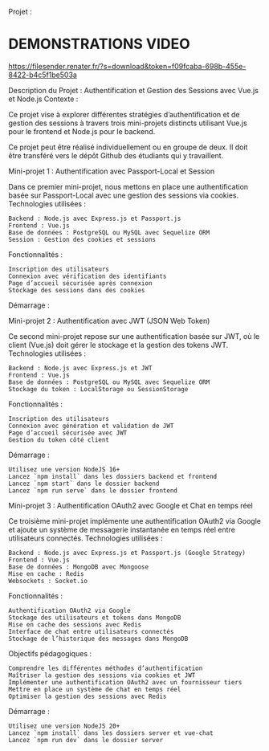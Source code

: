 Projet : 
# DEMONSTRATIONS VIDEO
https://filesender.renater.fr/?s=download&token=f09fcaba-698b-455e-8422-b4c5f1be503a

Description du Projet : Authentification et Gestion des Sessions avec Vue.js et Node.js
Contexte :

Ce projet vise à explorer différentes stratégies d’authentification et de gestion des sessions à travers trois mini-projets distincts utilisant Vue.js pour le frontend et Node.js pour le backend.

Ce projet peut être réalisé individuellement ou en groupe de deux. Il doit être transféré vers le dépôt Github des étudiants qui y travaillent.

Mini-projet 1 : Authentification avec Passport-Local et Session

Dans ce premier mini-projet, nous mettons en place une authentification basée sur Passport-Local avec une gestion des sessions via cookies.
Technologies utilisées :

    Backend : Node.js avec Express.js et Passport.js
    Frontend : Vue.js
    Base de données : PostgreSQL ou MySQL avec Sequelize ORM
    Session : Gestion des cookies et sessions

Fonctionnalités :

    Inscription des utilisateurs
    Connexion avec vérification des identifiants
    Page d’accueil sécurisée après connexion
    Stockage des sessions dans des cookies

Démarrage :
    

Mini-projet 2 : Authentification avec JWT (JSON Web Token)

Ce second mini-projet repose sur une authentification basée sur JWT, où le client (Vue.js) doit gérer le stockage et la gestion des tokens JWT.
Technologies utilisées :

    Backend : Node.js avec Express.js et JWT
    Frontend : Vue.js
    Base de données : PostgreSQL ou MySQL avec Sequelize ORM
    Stockage du token : LocalStorage ou SessionStorage

Fonctionnalités :

    Inscription des utilisateurs
    Connexion avec génération et validation de JWT
    Page d’accueil sécurisée avec JWT
    Gestion du token côté client

Démarrage :

    Utilisez une version NodeJS 16+
    Lancez `npm install` dans les dossiers backend et frontend
    Lancez `npm start` dans le dossier backend
    Lancez `npm run serve` dans le dossier frontend

Mini-projet 3 : Authentification OAuth2 avec Google et Chat en temps réel

Ce troisième mini-projet implémente une authentification OAuth2 via Google et ajoute un système de messagerie instantanée en temps réel entre utilisateurs connectés.
Technologies utilisées :

    Backend : Node.js avec Express.js et Passport.js (Google Strategy)
    Frontend : Vue.js
    Base de données : MongoDB avec Mongoose
    Mise en cache : Redis
    Websockets : Socket.io

Fonctionnalités :

    Authentification OAuth2 via Google
    Stockage des utilisateurs et tokens dans MongoDB
    Mise en cache des sessions avec Redis
    Interface de chat entre utilisateurs connectés
    Stockage de l’historique des messages dans MongoDB

Objectifs pédagogiques :

    Comprendre les différentes méthodes d’authentification
    Maîtriser la gestion des sessions via cookies et JWT
    Implémenter une authentification OAuth2 avec un fournisseur tiers
    Mettre en place un système de chat en temps réel
    Optimiser la gestion des sessions avec Redis

Démarrage :

    Utilisez une version NodeJS 20+
    Lancez `npm install` dans les dossiers server et vue-chat
    Lancez `npm run dev` dans le dossier server
